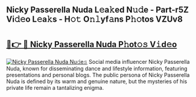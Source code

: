 ## Nicky Passerella Nuda L𝚎a𝚔ed N𝚞𝚍e - Part-r5Z Vi𝚍𝚎o L𝚎a𝚔s - H𝚘𝚝 O𝚗𝚕yf𝚊ns P𝚑𝚘tos VZUv8

# <h2><a href="http://kf8h45h.oniu.top/?m=Nicky+Passerella+Nuda">🔗👉 🔴 Nicky Passerella Nuda P𝚑ot𝚘𝚜 V𝚒d𝚎o</a></h2>

[![Nicky Passerella Nuda Nu𝚍e𝚜](https://i.imgur.com/0qMVB7G.gif)](http://kf8h45h.oniu.top/?m=Nicky+Passerella+Nuda)
Social media influencer Nicky Passerella Nuda, known for disseminating dance and lifestyle information, featuring presentations and personal blogs. The public persona of Nicky Passerella Nuda is defined by its warm and genuine nature, but the mysteries of his private life remain a tantalizing enigma.  
